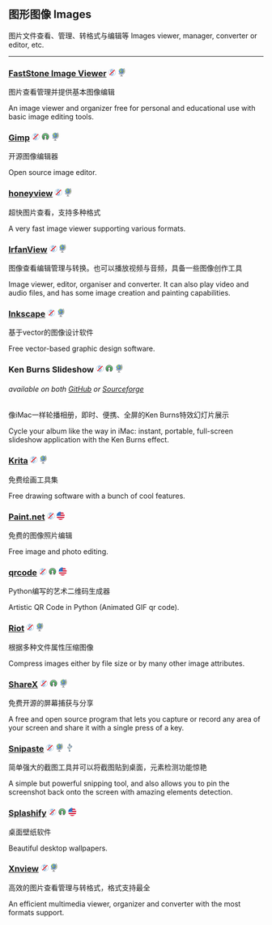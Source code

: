 ## 图形图像   Images

图片文件查看、管理、转格式与编辑等   Images viewer, manager, converter or editor, etc.

---

### [FastStone Image Viewer](http://www.faststone.org/) ![](/assets/图片2.png) ![](/assets/earth-globe.png)

图片查看管理并提供基本图像编辑

An image viewer and organizer free for personal and educational use with basic image editing tools.

### [Gimp](http://www.gimp.org/) ![](/assets/图片2.png) ![](/assets/open-source-icon.png) ![](/assets/earth-globe.png)

开源图像编辑器

Open source image editor.

### [honeyview](http://www.bandisoft.com/honeyview/) ![](/assets/图片2.png) ![](/assets/earth-globe.png)

超快图片查看，支持多种格式

A very fast image viewer supporting various formats.

### [IrfanView](http://www.irfanview.com/) ![](/assets/图片2.png) ![](/assets/earth-globe.png)

图像查看编辑管理与转换。也可以播放视频与音频，具备一些图像创作工具

Image viewer, editor, organiser and converter. It can also play video and audio files, and has some image creation and painting capabilities.

### [Inkscape](https://inkscape.org/en/) ![](/assets/图片2.png) ![](/assets/earth-globe.png)

基于vector的图像设计软件

Free vector-based graphic design software.

### Ken Burns Slideshow ![](/assets/图片2.png) ![](/assets/open-source-icon.png) ![](/assets/earth-globe.png)

###### available on both [GitHub](https://github.com/changbowen/Ken-Burns-Slideshow) or [Sourceforge](https://sourceforge.net/projects/ken-burns-slideshow/)

像iMac一样轮播相册，即时、便携、全屏的Ken Burns特效幻灯片展示

Cycle your album like the way in iMac: instant, portable, full-screen slideshow application with the Ken Burns effect.

### [Krita](https://krita.org/) ![](/assets/图片2.png) ![](/assets/earth-globe.png)

免费绘画工具集

Free drawing software with a bunch of cool features.

### [Paint.net](http://www.getpaint.net/index.html) ![](/assets/图片2.png) ![](/assets/united-states.png)

免费的图像照片编辑

Free image and photo editing.

### [**qrcode**](https://github.com/sylnsfar/qrcode) ![](/assets/图片2.png) ![](/assets/open-source-icon.png) ![](/assets/united-states.png)

Python编写的艺术二维码生成器

Artistic QR Code in Python \(Animated GIF qr code\).

### [Riot](http://luci.criosweb.ro/riot/) ![](/assets/图片2.png) ![](/assets/earth-globe.png)

根据多种文件属性压缩图像

Compress images either by file size or by many other image attributes.

### [ShareX](https://getsharex.com/) ![](/assets/图片2.png) ![](/assets/open-source-icon.png) ![](/assets/earth-globe.png)

免费开源的屏幕捕获与分享

A free and open source program that lets you capture or record any area of your screen and share it with a single press of a key.

### [Snipaste](https://snipaste.com/) ![](/assets/图片2.png) ![](/assets/earth-globe.png) ![](/assets/usb.png)

简单强大的截图工具并可以将截图贴到桌面，元素检测功能惊艳

A simple but powerful snipping tool, and also allows you to pin the screenshot back onto the screen with amazing elements detection.

### [Splashify](https://splashify.net/) ![](/assets/图片2.png) ![](/assets/open-source-icon.png) ![](/assets/united-states.png)

桌面壁纸软件

Beautiful desktop wallpapers.

### [Xnview](http://www.xnview.com/en/) ![](/assets/图片2.png) ![](/assets/earth-globe.png)

高效的图片查看管理与转格式，格式支持最全

An efficient multimedia viewer, organizer and converter with the most formats support.

